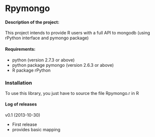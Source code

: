 Rpymongo
========

#### Description of the project: 
This project intends to provide R users with a full API to mongodb (using rPython interface and pymongo package)


#### Requirements:
- python (version 2.7.3 or above)
- python package pymongo (version 2.6.3 or above)
- R package rPython

### Installation
To use this library, you just have to source the file Rpymongo.r in R

#### Log of releases
v0.1 (2013-10-30)
- First release  
- provides basic mapping  

